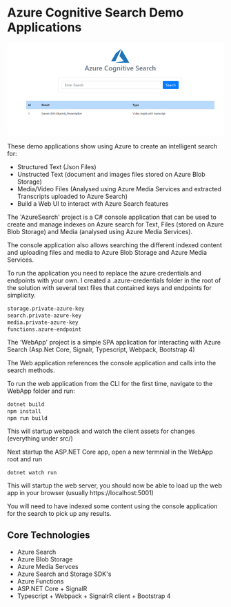 # Azure Cognitive Search Demo Applications

![Screenshot](AzureSearchScreenshot.png)

These demo applications show using Azure to create an intelligent search for:

- Structured Text (Json Files)
- Unstructed Text (document and images files stored on Azure Blob Storage)
- Media/Video Files (Analysed using Azure Media Services and extracted Transcripts uploaded to Azure Search)
- Build a Web UI to interact with Azure Search features

The 'AzureSearch' project is a C# console application that can be used to create and manage indexes on Azure search for Text, Files (stored on Azure Blob Storage) and Media (analysed using Azure Media Services).

The console application also allows searching the different indexed content and uploading files and media to Azure Blob Storage and Azure Media Services.

To run the application you need to replace the azure credentials and endpoints with your own. I created a .azure-credentials folder in the root of the solution with several text files that contained keys and endpoints for simplicity.

````
storage.private-azure-key
search.private-azure-key
media.private-azure-key
functions.azure-endpoint
````

The 'WebApp' project is a simple SPA application for interacting with Azure Search (Asp.Net Core, Signalr, Typescript, Webpack, Bootstrap 4)

The Web application references the console application and calls into the search methods.

To run the web application from the CLI for the first time, navigate to the WebApp folder and run:

````
dotnet build
npm install
npm run build
````

This will startup webpack and watch the client assets for changes (everything under src/)

Next startup the ASP.NET Core app, open a new termnial in the WebApp root and run

````
dotnet watch run
````

This will startup the web server, you should now be able to load up the web app in your browser (usually https://localhost:5001)

You will need to have indexed some content using the console application for the search to pick up any results.

## Core Technologies

- Azure Search
- Azure Blob Storage
- Azure Media Servces
- Azure Search and Storage SDK's
- Azure Functions
- ASP.NET Core + SignalR 
- Typescript + Webpack + SignalrR client + Bootstrap 4